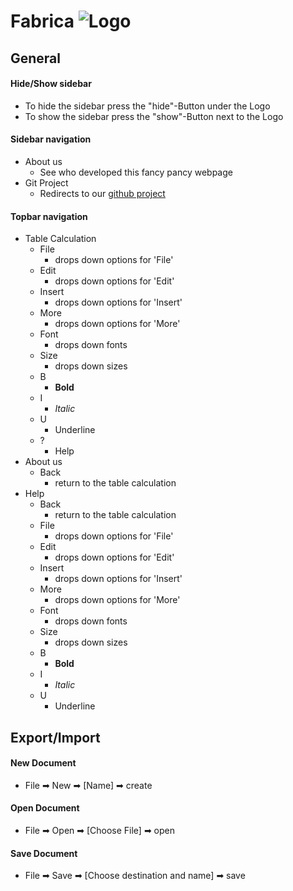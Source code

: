 # Fabrica ![Logo][logo]
## General
#### Hide/Show sidebar
+ To hide the sidebar press the "hide"-Button under the Logo
+ To show the sidebar press the "show"-Button next to the Logo
#### Sidebar navigation
+ About us
    + See who developed this fancy pancy webpage
+ Git Project
    + Redirects to our [github project](https://github.com/fabrica-devs/fabrica "Fabrica")
#### Topbar navigation
+ Table Calculation
    + File
        + drops down options for 'File'
    + Edit
        + drops down options for 'Edit'
    + Insert
        + drops down options for 'Insert'
    + More
        + drops down options for 'More'
    + Font
        + drops down fonts
    + Size
        + drops down sizes
    + B
        + __Bold__
    + I
        + *Italic*
    + U
        + Underline
    + ?
        + Help
+ About us
    + Back
        + return to the table calculation
+ Help
    + Back
        + return to the table calculation
    + File
        + drops down options for 'File'
    + Edit
        + drops down options for 'Edit'
    + Insert
        + drops down options for 'Insert'
    + More
        + drops down options for 'More'
    + Font
        + drops down fonts
    + Size
        + drops down sizes
    + B
        + __Bold__
    + I
        + *Italic*
    + U
        + Underline
    
## Export/Import
#### New Document
+ File ➡ New ➡ [Name] ➡ create
#### Open Document
+ File ➡ Open ➡ [Choose File] ➡ open
#### Save Document
+ File ➡ Save ➡ [Choose destination and name] ➡ save

[logo]: https://fabrica-devs.github.io/fabrica/media/FabricaLogo.png
